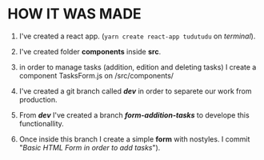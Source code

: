 # HOW IT WAS MADE

1. I've created a react app. (`yarn create react-app tudutudu` on *terminal*).

2. I've created folder **components**  inside **src**.

3. in order to manage tasks (addition, edition and deleting tasks) I create a component TasksForm.js on /src/components/

4. I've created a git branch called ***dev*** in order to separete our work from production.

5. From ***dev*** I've created a branch ***form-addition-tasks*** to develope this functionallity.

6. Once inside this branch I create a simple **form** with nostyles. I commit "*Basic HTML Form in order to add tasks*").

